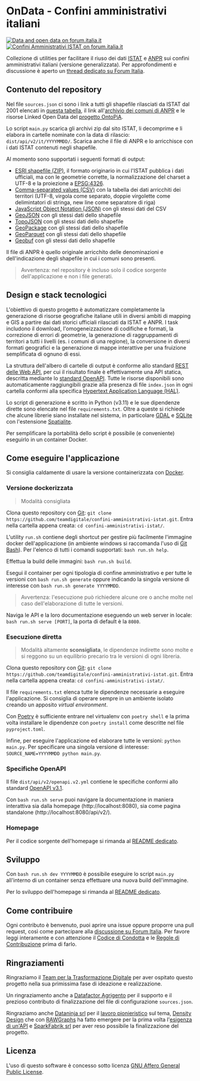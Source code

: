 # OnData - Confini amministrativi italiani

[![Data and open data on forum.italia.it](https://img.shields.io/badge/Forum-Dati%20e%20open%20data-blue.svg)](https://forum.italia.it/c/dati)
[![Confini Amministrativi ISTAT on forum.italia.it](https://img.shields.io/badge/Thread-%5BCall%20for%20ideas%5D%20Confini%20amministrativi%20ISTAT-blue.svg)](https://forum.italia.it/t/call-for-ideas-confini-amministrativi-istat/12224)

Collezione di utilities per facilitare il riuso dei dati [ISTAT](https://www.istat.it/it/archivio/222527) e [ANPR](https://www.anpr.interno.it/) sui confini amministrativi italiani (versione generalizzata).
Per approfondimenti e discussione è aperto un [thread dedicato su Forum Italia](https://forum.italia.it/t/call-for-ideas-confini-amministrativi-istat/12224).

## Contenuto del repository

Nel file `sources.json` ci sono i link a tutti gli shapefile rilasciati da ISTAT dal 2001 elencati in [questa tabella](https://www.istat.it/it/archivio/222527), il link all'[archivio dei comuni di ANPR](https://www.anpr.interno.it/portale/anpr-archivio-comuni.csv) e le risorse Linked Open Data del [progetto OntoPiA](https://www.agid.gov.it/it/dati/vocabolari-controllati).

Lo script `main.py` scarica gli archivi zip dal sito ISTAT, li decomprime e li elabora in cartelle nominate con la data di rilascio: `dist/api/v2/it/YYYYMMDD/`. Scarica anche il file di ANPR e lo arricchisce con i dati ISTAT contenuti negli shapefile.

Al momento sono supportati i seguenti formati di output:

* [ESRI shapefile (ZIP)](https://it.wikipedia.org/wiki/Shapefile), il formato originario in cui l'ISTAT pubblica i dati ufficiali, ma con le geometrie corrette, la normalizzazione del charset a UTF-8 e la proiezione a [EPSG:4326](https://epsg.io/?q=4326).
* [Comma-separated values (CSV)](https://it.wikipedia.org/wiki/Comma-separated_values) con la tabella dei dati arricchiti dei territori (UTF-8, virgola come separato, doppie virgolette come delimintatori di stringa, new line come separatore di riga)
* [JavaScript Object Notation (JSON)](https://it.wikipedia.org/wiki/JavaScript_Object_Notation) con gli stessi dati del CSV
* [GeoJSON](https://it.wikipedia.org/wiki/GeoJSON) con gli stessi dati dello shapefile
* [TopoJSON](https://it.wikipedia.org/wiki/GeoJSON#TopoJSON) con gli stessi dati dello shapefile
* [GeoPackage](https://en.wikipedia.org/wiki/GeoPackage) con gli stessi dati dello shapefile
* [GeoParquet](https://geoparquet.org/) con gli stessi dati dello shapefile
* [Geobuf](https://github.com/cubao/geobuf-cpp) con gli stessi dati dello shapefile

Il file di ANPR è quello originale arricchito delle denominazioni e dell'indicazione degli shapefile in cui i comuni sono presenti.

> Avvertenza: nel repository è incluso solo il codice sorgente dell'applicazione e non i file generati.

## Design e stack tecnologici

L'obiettivo di questo progetto è automatizzare completamente la generazione di risorse geografiche italiane utili in diversi ambiti di mapping e GIS a partire dai dati storici ufficiali rilasciati da ISTAT e ANPR. I task includono il download, l'omogeneizzazione di codifiche e formati, la correzione di errori di geometrie, la generazione di raggruppamenti di territori a tutti i livelli (es. i comuni di una regione), la conversione in diversi formati geografici e la generazione di mappe interattive per una fruizione semplificata di ognuno di essi.

La struttura dell'albero di cartelle di output è conforme allo standard [REST delle Web API](https://en.wikipedia.org/wiki/REST), per cui il risultato finale è effettivamente una API statica, descritta mediante lo [standard OpenAPI](./dist/api/v2/openapi.v2.yml). Tutte le risorse disponibili sono automaticamente raggiungibili grazie alla presenza di file `index.json` in ogni cartella conformi alla specifica [Hypertext Application Language (HAL)](https://en.wikipedia.org/wiki/Hypertext_Application_Language).

Lo script di generazione è scritto in Python (v3.11) e le sue dipendenze dirette sono elencate nel file `requirements.txt`.
Oltre a queste si richiede che alcune librerie siano installate nel sistema,
in particolare [GDAL](https://gdal.org/index.html) e [SQLite](https://www.sqlite.org/index.html)
con l'estensione [Spatialite](https://www.gaia-gis.it/fossil/libspatialite/index).

Per semplificare la portabilità dello script è possibile (e conveniente) eseguirlo in un container Docker.

## Come eseguire l'applicazione

Si consiglia caldamente di usare la versione containerizzata con [Docker](https://www.docker.com/).

### Versione dockerizzata

> Modalità consigliata

Clona questo repository con [Git](https://git-scm.com/): `git clone https://github.com/teamdigitale/confini-amministrativi-istat.git`.
Entra nella cartella appena creata: `cd confini-amministrativi-istat/`.

L'utility `run.sh` contiene degli shortcut per gestire più facilmente l'immagine docker dell'applicazione (in ambiente windows si raccomanda l'uso di [Git Bash](https://gitforwindows.org/)).
Per l'elenco di tutti i comandi supportati: `bash run.sh help`.

Effettua la build delle immagini: `bash run.sh build`.

Esegui il container per ogni tipologia di confine amministrativo e per tutte le versioni con `bash run.sh generate`
oppure indicando la singola versione di interesse con `bash run.sh generate YYYYMMDD`.

> Avvertenza: l'esecuzione può richiedere alcune ore o anche molte nel caso dell'elaborazione di tutte le versioni.

Naviga le API e la loro documentazione eseguendo un web server in locale: `bash run.sh serve [PORT]`, la porta di default è la `8080`.

### Esecuzione diretta

> Modalità altamente **sconsigliata**, le dipendenze indirette sono molte e si reggono su un equilibrio precario tra le versioni di ogni libreria.

Clona questo repository con [Git](https://git-scm.com/): `git clone https://github.com/teamdigitale/confini-amministrativi-istat.git`.
Entra nella cartella appena creata: `cd confini-amministrativi-istat/`.

Il file `requirements.txt` elenca tutte le dipendenze necessarie a eseguire l'applicazione.
Si consiglia di operare sempre in un ambiente isolato creando un apposito *virtual environment*.

Con [Poetry](https://python-poetry.org/) è sufficiente entrare nel virtualenv con `poetry shell` e la prima volta installare le dipendenze con `poetry install` come descritte nel file `pyproject.toml`.

Infine, per eseguire l'applicazione ed elaborare tutte le versioni: `python main.py`.
Per specificare una singola versione di interesse: `SOURCE_NAME=YYYYMMDD python main.py`.

### Specifiche OpenAPI

Il file `dist/api/v2/openapi.v2.yml` contiene le specifiche conformi allo standard [OpenAPI v3.1](https://www.openapis.org/).

Con `bash run.sh serve` puoi navigare la documentazione in maniera interattiva sia dalla homepage (http://localhost:8080),
sia come pagina standalone (http://localhost:8080/api/v2/).

### Homepage

Per il codice sorgente dell'homepage si rimanda al [README dedicato](src/app/README.md).

## Sviluppo

Con `bash run.sh dev YYYYMMDD` è possibile eseguire lo script `main.py` all'interno di un container senza effettuare una nuova build dell'immagine.

Per lo sviluppo dell'homepage si rimanda al [README dedicato](src/app/README.md).

## Come contribuire

Ogni contributo è benvenuto, puoi aprire una issue oppure proporre una pull request, così come partecipare alla [discussione su Forum Italia](https://forum.italia.it/t/call-for-ideas-confini-amministrativi-istat/12224). Per favore leggi interamente e con attenzione il [Codice di Condotta](./CODE_OF_CONDUCT.md) e le [Regole di Contribuzione](./CONTRIBUTING.md) prima di farlo.

## Ringraziamenti

Ringraziamo il [Team per la Trasformazione Digitale](https://teamdigitale.governo.it/) per aver ospitato questo progetto nella sua primissima fase di ideazione e realizzazione.

Un ringraziamento anche a [Datafactor Agrigento](https://www.datafactor.it/) per il supporto e il prezioso contributo di finalizzazione del file di configurazione `sources.json`.

Ringraziamo anche [Dataninja srl](https://www.dataninja.it) per il [lavoro pionieristico](https://github.com/dataninja/geo-shapes) sul tema, [Density Design](https://densitydesign.org/) che con [RAWGraphs](http://rawgraphs.io/) ha fatto emergere per la prima volta l'[esigenza di un'API](https://groups.google.com/g/densitydesign-raw/c/-MIAUtSjkzk) e [SparkFabrik srl](https://www.sparkfabrik.com/) per aver reso possibile la finalizzazione del progetto.

## Licenza

L'uso di questo software è concesso sotto licenza [GNU Affero General Public License](https://github.com/ondata/confini-amministrativi-istat/blob/main/LICENSE).
